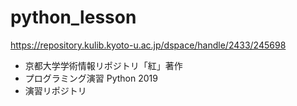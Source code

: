 # python_lesson
https://repository.kulib.kyoto-u.ac.jp/dspace/handle/2433/245698
- 京都大学学術情報リポジトリ「紅」著作
- プログラミング演習 Python 2019
- 演習リポジトリ
